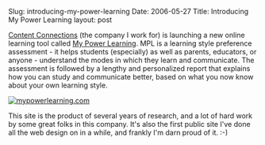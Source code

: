 Slug: introducing-my-power-learning
Date: 2006-05-27
Title: Introducing My Power Learning
layout: post

[Content Connections](http://www.contentconnectionc.com) (the company I work for) is launching a new online learning tool called <a href="http://www.mypowerlearning.com">My Power Learning</a>. MPL is a learning style preference assessment - it helps students (especially) as well as parents, educators, or anyone - understand the modes in which they learn and communicate. The assessment is followed by a lengthy and personalized report that explains how you can study and communicate better, based on what you now know about your own learning style.

<a class="imagelink" href="http://www.mypowerlearning.com" title="mypowerlearning.com"><img alt="mypowerlearning.com" class="at-xid-6a010534988cd3970b0120a55cea49970b" id="image2332" src="http://steveivy.typepad.com/.a/6a010534988cd3970b0120a55cea49970b-pi" /></a>

This site is the product of several years of research, and a lot of hard work by some great folks in this company. It&#39;s also the first public site I&#39;ve done all the web design on in a while, and frankly I&#39;m darn proud of it. :-)
